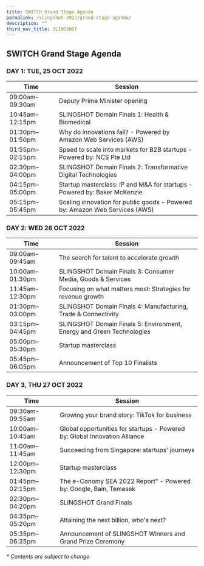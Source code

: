 ```yaml
---
title: SWITCH Grand Stage Agenda
permalink: /slingshot-2022/grand-stage-agenda/
description: ""
third_nav_title: SLINGSHOT
---
```


## SWITCH Grand Stage Agenda

### **DAY 1: TUE, 25 OCT 2022**

| Time | Session | 
| -------- | -------- |
| 09:00am–09:30am  | Deputy Prime Minister opening |
| 10:45am–12:15pm  | SLINGSHOT Domain Finals 1: Health & Biomedical |
| 01:30pm–01:50pm | Why do innovations fail? - Powered by Amazon Web Services (AWS) |
| 01:55pm–02:15pm | Speed to scale into markets for B2B startups - Powered by: NCS Pte Ltd |
| 02:30pm–04:00pm | SLINGSHOT Domain Finals 2: Transformative Digital Technologies | 
| 04:15pm–05:00pm  | Startup masterclass: IP and M&A for startups - Powered by: Baker McKenzie |
| 05:15pm-05:45pm | Scaling innovation for public goods - Powered by: Amazon Web Services (AWS) |

### **DAY 2: WED 26 OCT 2022**

| Time | Session | 
| -------- | -------- |
| 09:00am–09:45am  | The search for talent to accelerate growth |
| 10:00am–01:30pm  | SLINGSHOT Domain Finals 3: Consumer Media, Goods & Services |
| 11:45am–12:30pm  | Focusing on what matters most: Strategies for revenue growth |
| 01:30pm–03:00pm | SLINGSHOT Domain Finals 4: Manufacturing, Trade & Connectivity |
| 03:15pm–04:45pm | SLINGSHOT Domain Finals 5: Environment, Energy and Green Technologies |
| 05:00pm–05:30pm | Startup masterclass |
| 05:45pm–06:05pm | Announcement of Top 10 Finalists |


### **DAY 3, THU 27 OCT 2022**

| Time | Session | 
| -------- | -------- |
| 09:30am-09:55am | Growing your brand story: TikTok for business |
| 10:00am–10:45am  | Global opportunities for startups - Powered by: Global Innovation Alliance |
| 11:00am–11:45am  | Succeeding from Singapore: startups' journeys |
| 12:00pm–12:30pm  | Startup masterclass |
| 01:45pm–02:15pm | The e-Conomy SEA 2022 Report" - Powered by: Google, Bain, Temasek |
| 02:30pm–04:20pm | SLINGSHOT Grand Finals |
| 04:35pm–05:20pm | Attaining the next billion, who's next? |
| 05:35pm–06:35pm | Announcement of SLINGSHOT Winners and Grand Prize Ceremony |

_* Contents are subject to change_